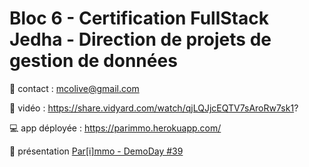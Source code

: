 # Bloc 6 - Certification FullStack Jedha - Direction de projets de gestion de données

📧 contact : mcolive@gmail.com

📼 vidéo : https://share.vidyard.com/watch/qjLQJjcEQTV7sAroRw7sk1?

💻 app déployée : https://parimmo.herokuapp.com/

🚀 présentation [Par[i]mmo - DemoDay #39](https://docs.google.com/presentation/d/1AlGvOnVfidrj0Oi4LNifON1KoUI0qBxfUnFRBU7mMc4/edit?usp=sharing)
